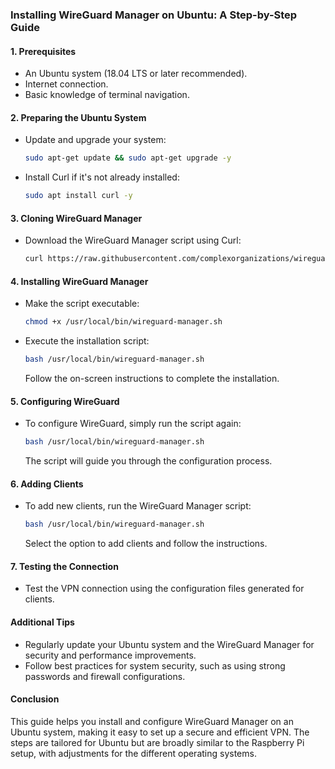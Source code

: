 ### Installing WireGuard Manager on Ubuntu: A Step-by-Step Guide

#### 1. Prerequisites

- An Ubuntu system (18.04 LTS or later recommended).
- Internet connection.
- Basic knowledge of terminal navigation.

#### 2. Preparing the Ubuntu System

- Update and upgrade your system:
  ```bash
  sudo apt-get update && sudo apt-get upgrade -y
  ```
- Install Curl if it's not already installed:
  ```bash
  sudo apt install curl -y
  ```

#### 3. Cloning WireGuard Manager

- Download the WireGuard Manager script using Curl:
  ```bash
  curl https://raw.githubusercontent.com/complexorganizations/wireguard-manager/main/wireguard-manager.sh --create-dirs -o /usr/local/bin/wireguard-manager.sh
  ```

#### 4. Installing WireGuard Manager

- Make the script executable:
  ```bash
  chmod +x /usr/local/bin/wireguard-manager.sh
  ```
- Execute the installation script:
  ```bash
  bash /usr/local/bin/wireguard-manager.sh
  ```
  Follow the on-screen instructions to complete the installation.

#### 5. Configuring WireGuard

- To configure WireGuard, simply run the script again:
  ```bash
  bash /usr/local/bin/wireguard-manager.sh
  ```
  The script will guide you through the configuration process.

#### 6. Adding Clients

- To add new clients, run the WireGuard Manager script:
  ```bash
  bash /usr/local/bin/wireguard-manager.sh
  ```
  Select the option to add clients and follow the instructions.

#### 7. Testing the Connection

- Test the VPN connection using the configuration files generated for clients.

#### Additional Tips

- Regularly update your Ubuntu system and the WireGuard Manager for security and performance improvements.
- Follow best practices for system security, such as using strong passwords and firewall configurations.

#### Conclusion

This guide helps you install and configure WireGuard Manager on an Ubuntu system, making it easy to set up a secure and efficient VPN. The steps are tailored for Ubuntu but are broadly similar to the Raspberry Pi setup, with adjustments for the different operating systems.
